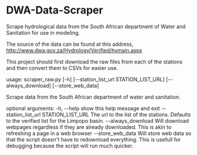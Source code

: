 # DWA-Data-Scraper
Scrape hydrological data from the South African department of Water and Sanitation for use in modeling.

The source of the data can be found at this address, http://www.dwa.gov.za/Hydrology/Verified/hymain.aspx

This project should first download the raw files from each of the stations and then convert them to CSVs for easier use.

usage: scraper_raw.py [-h] [--station_list_url STATION_LIST_URL]
                      [--always_download] [--store_web_data]

Scrape data from the South African department of water and sanitation.

optional arguments:
  -h, --help            show this help message and exit
  --station_list_url STATION_LIST_URL
                        The url to the list of the stations. Defaults to the
                        verified list for the Limpopo basin.
  --always_download     Will download webpages regardless if they are already
                        downloaded. This is akin to refreshing a page in a web
                        browser
  --store_web_data      Will store web data so that the script doesn't have to
                        redownload everything. This is usefull for debugging
                        because the script will run much quicker.